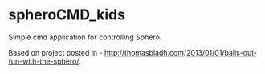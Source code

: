 # spheroCMD_kids
Simple cmd application for controlling Sphero.

Based on project posted in - http://thomasbladh.com/2013/01/01/balls-out-fun-with-the-sphero/.
